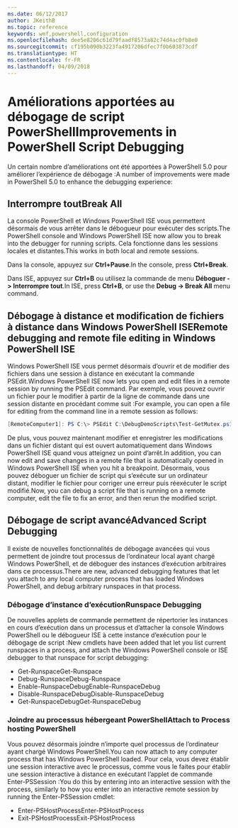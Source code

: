 ```yaml
---
ms.date: 06/12/2017
author: JKeithB
ms.topic: reference
keywords: wmf,powershell,configuration
ms.openlocfilehash: dee5e8206c61d79faadf8573a82c74d4ac0fb8e0
ms.sourcegitcommit: cf195b090b3223fa4917206dfec7f0b603873cdf
ms.translationtype: HT
ms.contentlocale: fr-FR
ms.lasthandoff: 04/09/2018
---
```

# <a name="improvements-in-powershell-script-debugging"></a><span data-ttu-id="2e544-102">Améliorations apportées au débogage de script PowerShell</span><span class="sxs-lookup"><span data-stu-id="2e544-102">Improvements in PowerShell Script Debugging</span></span>

<span data-ttu-id="2e544-103">Un certain nombre d’améliorations ont été apportées à PowerShell 5.0 pour améliorer l’expérience de débogage :</span><span class="sxs-lookup"><span data-stu-id="2e544-103">A number of improvements were made in PowerShell 5.0 to enhance the debugging experience:</span></span>

## <a name="break-all"></a><span data-ttu-id="2e544-104">Interrompre tout</span><span class="sxs-lookup"><span data-stu-id="2e544-104">Break All</span></span>

<span data-ttu-id="2e544-105">La console PowerShell et Windows PowerShell ISE vous permettent désormais de vous arrêter dans le débogueur pour exécuter des scripts.</span><span class="sxs-lookup"><span data-stu-id="2e544-105">The PowerShell console and Windows PowerShell ISE now allow you to break into the debugger for running scripts.</span></span> <span data-ttu-id="2e544-106">Cela fonctionne dans les sessions locales et distantes.</span><span class="sxs-lookup"><span data-stu-id="2e544-106">This works in both local and remote sessions.</span></span>

<span data-ttu-id="2e544-107">Dans la console, appuyez sur **Ctrl+Pause**.</span><span class="sxs-lookup"><span data-stu-id="2e544-107">In the console, press **Ctrl+Break**.</span></span>

<span data-ttu-id="2e544-108">Dans ISE, appuyez sur **Ctrl+B** ou utilisez la commande de menu **Déboguer -> Interrompre tout**.</span><span class="sxs-lookup"><span data-stu-id="2e544-108">In ISE, press **Ctrl+B**, or use the **Debug -> Break All** menu command.</span></span>

## <a name="remote-debugging-and-remote-file-editing-in-windows-powershell-ise"></a><span data-ttu-id="2e544-109">Débogage à distance et modification de fichiers à distance dans Windows PowerShell ISE</span><span class="sxs-lookup"><span data-stu-id="2e544-109">Remote debugging and remote file editing in Windows PowerShell ISE</span></span>

<span data-ttu-id="2e544-110">Windows PowerShell ISE vous permet désormais d’ouvrir et de modifier des fichiers dans une session à distance en exécutant la commande PSEdit.</span><span class="sxs-lookup"><span data-stu-id="2e544-110">Windows PowerShell ISE now lets you open and edit files in a remote session by running the PSEdit command.</span></span>
<span data-ttu-id="2e544-111">Par exemple, vous pouvez ouvrir un fichier pour le modifier à partir de la ligne de commande dans une session distante en procédant comme suit :</span><span class="sxs-lookup"><span data-stu-id="2e544-111">For example, you can open a file for editing from the command line in a remote session as follows:</span></span>

```powershell
[RemoteComputer1]: PS C:\> PSEdit C:\DebugDemoScripts\Test-GetMutex.ps1
```

<span data-ttu-id="2e544-112">De plus, vous pouvez maintenant modifier et enregistrer les modifications dans un fichier distant qui est ouvert automatiquement dans Windows PowerShell ISE quand vous atteignez un point d’arrêt.</span><span class="sxs-lookup"><span data-stu-id="2e544-112">In addition, you can now edit and save changes in a remote file that is automatically opened in Windows PowerShell ISE when you hit a breakpoint.</span></span>
<span data-ttu-id="2e544-113">Désormais, vous pouvez déboguer un fichier de script qui s’exécute sur un ordinateur distant, modifier le fichier pour corriger une erreur puis réexécuter le script modifié.</span><span class="sxs-lookup"><span data-stu-id="2e544-113">Now, you can debug a script file that is running on a remote computer, edit the file to fix an error, and then rerun the modified script.</span></span>

## <a name="advanced-script-debugging"></a><span data-ttu-id="2e544-114">Débogage de script avancé</span><span class="sxs-lookup"><span data-stu-id="2e544-114">Advanced Script Debugging</span></span>

<span data-ttu-id="2e544-115">Il existe de nouvelles fonctionnalités de débogage avancées qui vous permettent de joindre tout processus de l’ordinateur local ayant chargé Windows PowerShell, et de déboguer des instances d’exécution arbitraires dans ce processus.</span><span class="sxs-lookup"><span data-stu-id="2e544-115">There are new, advanced debugging features that let you attach to any local computer process that has loaded Windows PowerShell, and debug arbitrary runspaces in that process.</span></span>

### <a name="runspace-debugging"></a><span data-ttu-id="2e544-116">Débogage d’instance d’exécution</span><span class="sxs-lookup"><span data-stu-id="2e544-116">Runspace Debugging</span></span>

<span data-ttu-id="2e544-117">De nouvelles applets de commande permettent de répertorier les instances en cours d’exécution dans un processus et d’attacher la console Windows PowerShell ou le débogueur ISE à cette instance d’exécution pour le débogage de script :</span><span class="sxs-lookup"><span data-stu-id="2e544-117">New cmdlets have been added that let you list current runspaces in a process, and attach the Windows PowerShell console or ISE debugger to that runspace for script debugging:</span></span>

-   <span data-ttu-id="2e544-118">Get-Runspace</span><span class="sxs-lookup"><span data-stu-id="2e544-118">Get-Runspace</span></span>
-   <span data-ttu-id="2e544-119">Debug-Runspace</span><span class="sxs-lookup"><span data-stu-id="2e544-119">Debug-Runspace</span></span>
-   <span data-ttu-id="2e544-120">Enable-RunspaceDebug</span><span class="sxs-lookup"><span data-stu-id="2e544-120">Enable-RunspaceDebug</span></span>
-   <span data-ttu-id="2e544-121">Disable-RunspaceDebug</span><span class="sxs-lookup"><span data-stu-id="2e544-121">Disable-RunspaceDebug</span></span>
-   <span data-ttu-id="2e544-122">Get-RunspaceDebug</span><span class="sxs-lookup"><span data-stu-id="2e544-122">Get-RunspaceDebug</span></span>

### <a name="attach-to-process-hosting-powershell"></a><span data-ttu-id="2e544-123">Joindre au processus hébergeant PowerShell</span><span class="sxs-lookup"><span data-stu-id="2e544-123">Attach to Process hosting PowerShell</span></span>

<span data-ttu-id="2e544-124">Vous pouvez désormais joindre n’importe quel processus de l’ordinateur ayant chargé Windows PowerShell.</span><span class="sxs-lookup"><span data-stu-id="2e544-124">You can now attach to any computer process that has Windows PowerShell loaded.</span></span> <span data-ttu-id="2e544-125">Pour cela, vous devez établir une session interactive avec le processus, comme vous le faites pour établir une session interactive à distance en exécutant l’applet de commande Enter-PSSession :</span><span class="sxs-lookup"><span data-stu-id="2e544-125">You do this by entering into an interactive session with the process, similarly to how you enter into an interactive remote session by running the Enter-PSSession cmdlet:</span></span>

-   <span data-ttu-id="2e544-126">Enter-PSHostProcess</span><span class="sxs-lookup"><span data-stu-id="2e544-126">Enter-PSHostProcess</span></span>
-   <span data-ttu-id="2e544-127">Exit-PSHostProcess</span><span class="sxs-lookup"><span data-stu-id="2e544-127">Exit-PSHostProcess</span></span>